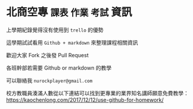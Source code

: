 # 北商空專 `課表` `作業` `考試` 資訊

上學期紀錄覺得沒有使用到 `trello` 的優勢

這學期試試看用 `Github + markdown` 來整理課程相關資訊

歡迎大家 Fork 之後發 Pull Request 

各班幹部若需要 Github or markdown 的教學

可以聯絡我 `nurockplayer@gmail.com`

校方教職員湊滿人數從以下連結可以找到更專業的業界知名講師願意免費教學：
https://kaochenlong.com/2017/12/12/use-github-for-homework/
